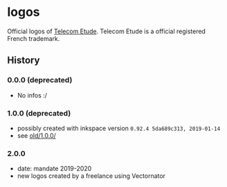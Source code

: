 # logos

Official logos of [Telecom Etude](https://telecom-etude.fr/). Telecom Etude is a official registered French trademark.

## History

### 0.0.0 (deprecated)

- No infos :/

### 1.0.0 (deprecated)

- possibly created with inkspace version `0.92.4 5da689c313, 2019-01-14`
- see [old/1.0.0/](old/1.0.0/)

### 2.0.0

- date: mandate 2019-2020
- new logos created by a freelance using Vectornator
